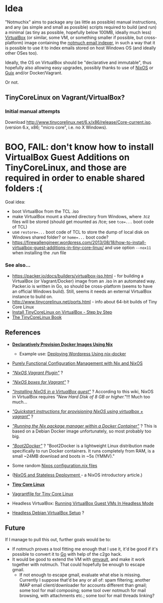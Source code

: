 # Idea

"Notmuchix" aims to package any (as little as possible) manual instructions, and any (as simple and small as possible) scripts required to build (and run) a minimal (as tiny as possible, hopefully below 100MB, ideally much less) [VirtualBox](https://www.virtualbox.org/) (or similar, some VM, or something smaller if possible, but cross-platform) image containing the [notmuch email indexer](http://notmuchmail.org/), in such a way that it is possible to use it to index emails stored on host Windows OS (and ideally other OSes too).

Ideally, the OS on VirtualBox should be "declarative and immutable", thus hopefully also allowing easy upgrades, possibly thanks to use of [NixOS](http://nixos.org/) or [Guix](http://www.gnu.org/software/guix/) and/or Docker/Vagrant.

Or not.

## TinyCoreLinux on Vagrant/VirtualBox?

### Initial manual attempts

Download http://www.tinycorelinux.net/6.x/x86/release/Core-current.iso. (version 6.x, x86; "micro core", i.e. no X Windows).

# BOO, FAIL: don't know how to install VirtualBox Guest Additions on TinyCoreLinux, and those are required in order to enable shared folders :(

Goal idea:

- boot VirtualBox from the TCL .iso
- make VirtualBox mount a shared directory from Windows, where .tcz files will be stored (should get mounted as /tce; see `tce=...` boot code of TCL)
- use `restore=...` boot code of TCL to store the dump of local disk on Windows shared folder? or `home=...` boot code?
- https://firewallengineer.wordpress.com/2013/08/18/how-to-install-virtualbox-guest-additions-in-tiny-core-linux/ and use option `--nox11` when installing the .run file


### See also...

- https://packer.io/docs/builders/virtualbox-iso.html - for building a VirtualBox (or Vagrant/Docker) image from an .iso in an automated way. Packer.io is written in Go, so should be cross-platform (seems to have an official Windows build). Still, seems it needs an external VirtualBox instance to build on.
- http://www.tinycorelinux.net/ports.html - info about 64-bit builds of Tiny Core Linux
- [Install TinyCoreLinux on VirtualBox - Step by Step](https://machinelearning1.wordpress.com/2012/12/14/install-tinycore-linux-on-virtualbox-step-by-step/)
- [The TinyCoreLinux Book](http://www.tinycorelinux.net/book.html)

## References

- **[Declaratively Provision Docker Images Using Nix](http://zef.me/blog/6049/nix-docker)**
  - Example use: [Deploying Wordpress Using nix-docker](http://zef.me/6079/deploying-wordpress-using-nix-docker)
- [Purely Functional Configuration Management with Nix and NixOS](http://www.infoq.com/articles/configuration-management-with-nix)
- *["NixOS Vagrant Plugin"](https://github.com/zimbatm/nixbox)* ?
- *["NixOS boxes for Vagrant"](https://github.com/zimbatm/nixbox)* ?
- *["Installing NixOS in a VirtualBox guest"](https://nixos.org/wiki/Installing_NixOS_in_a_VirtualBox_guest)* ? According to this wiki, NixOS in VirtualBox requires *"New Hard Disk of 8 GB or higher."*!!! Much too much...
- *["Quickstart instructions for provisioning NixOS using virtualbox + vagrant"](https://gitlab.com/theerasmas/nixos-vagrant-quickstart/tree/master)* ?
- *["Running the Nix package manager within a Docker Container"](http://aaronlevin.ca/post/100703631408/running-the-nix-package-manager-within-a-docker)* ? This is based on a Debian Docker image unfortunately, so most probably too big.
- *["Boot2Docker"](https://github.com/boot2docker/boot2docker)* ? "Boot2Docker is a lightweight Linux distribution made specifically to run Docker containers. It runs completely from RAM, is a small ~24MB download and boots in ~5s (YMMV)."
- Some random [Nixos configuration.nix files](https://lastlog.de/wiki/index.php/Nixos_configuration.nix)
- ([NixOS and Stateless Deployment ](http://gfxmonk.net/2015/01/03/nixos-and-stateless-deployment.html) - a NixOS introductory article.)

- **[Tiny Core Linux](http://www.tinycorelinux.net/)**
- [Vagrantfile for Tiny Core Linux](https://github.com/hyamamoto/virtual-core/blob/master/vagrantfiles/Vagrantfile-tinycore)

- Headless VirtualBox: [Running VirtualBox Guest VMs In Headless Mode](https://nfolamp.wordpress.com/2010/06/10/running-virtualbox-guest-vms-in-headless-mode/)
- [Headless Debian VirtualBox Setup](http://hempeldesigngroup.com/embedded/stories/headless-debian-virtualbox-setup/) ?

## Future

If I manage to pull this out, further goals would be to:

- If notmuch proves a tool fitting me enough that I use it, it'd be good if it's possible to convert it to [Go](http://golang.org) with help of the c2go hack. 
- It would be good to extend the VM with [gmvault](http://gmvault.org/), and make it work together with notmuch. That could hopefully be enough to escape gmail.
  - If not enough to escape gmail, evaluate what else is missing. Currently I suppose that'd be any or all of: spam filtering; another IMAP email client/downloader for accounts different than gmail; some tool for mail composing; some tool over notmuch for mail browsing, with attachments etc.; some tool for mail threads linking?

